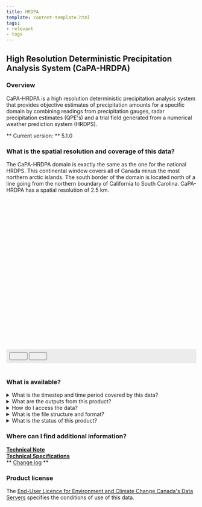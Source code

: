 ```yaml
---
title: HRDPA 
template: content-template.html
tags: 
- relevant
- tags
---
```


## **High Resolution Deterministic Precipitation Analysis System (CaPA-HRDPA)** 



### **Overview**

<p>

CaPA-HRDPA is a high resolution deterministic precipitation analysis system that provides objective estimates of precipitation amounts for a specific domain by combining readings 
from precipitation gauges, radar precipitation estimates (QPE's) and a trial field generated from a numerical weather prediction system (HRDPS). 

</p>

** Current version: ** 5.1.0
<br>
<!-- ** Past versions: **

* [x.x](./previous_versions/old_version.md)
* [x.x](./previous_versions/old_version.md)
 -->

### **What is the spatial resolution and coverage of this data?**

<p>

The CaPA-HRDPA domain is exactly the same as the one for the national HRDPS. This 
continental window covers all of Canada minus the most northern arctic islands. The south border of 
the domain is located north of a line going from the northern boundary of California to South
Carolina. CaPA-HRDPA has a spatial resolution of 2.5 km. 

</p>


<!-- ![alt text](domain-images/domain.PNG) -->
<div id="map" style="height: 400px;"></div>
<div id="controller" role="group" aria-label="Animation controls" style="background: #ececec; padding: 0.5rem;">
  <button id="play" class="btn btn-primary btn-sm" type="button"><i class="fa fa-play" style="padding: 0rem 1rem"></i></button>
  <button id="pause" class="btn btn-primary btn-sm" type="button"><i class="fa fa-pause" style="padding: 0rem 1rem"></i></button>
  <span id="info" style="padding-left: 0.5rem;"></span>
</div>
<br>

### **What is available?**

<details>
<summary>What is the timestep and time period covered by this data? </summary>
<br>
<p> 
HRDPA produces four sets of cumulative precipitation analyses (6-hour amounts per day) valid at synoptic hours (00, 06, 12, and 18Z) each day.
HRDPA also produces two 24-hour precipitation amounts in step with the climatological day valid at 06 and 12 UTC. 
</p>
<p>
A 'preliminary' analysis is completed 1 hour after the time of validity and another called 'final' is produced 7 hours later, which results in a total of 8 analyses for a day. 

</p>
</details>


<details>
<br>
<summary>What are the outputs from this product? </summary>
<h5>Outputs currently available</h5>
<div class="table-wrapper">
	<table>
		<thead>
			<tr>
				<th>Variable </th>
				<th>Variable long name</th>
				<th>Unit </th>
				<th>Level </th>
				<th>Frequency  </th>
			</tr>
		</thead>
		<tbody>
			<tr>
				<td>PR</td>
				<td>Total precipitation </td>
				<td>kg/m2</td>
				<td>surface</td>
				<td>6h/24h</td>
			</tr>
			<tr>
				<td>CFIA</td>
				<td> Confidence Index of the Analysis</td>
				<td>-</td>
				<td>-</td>
				<td>6h</td>
			</tr>
	</table>

The field CFIA gives the weight of observations in the analysis value at grid points. Its value falls in a range from 0 to 1. 
A value of 0 means that no observation has contributed to the value of the analysis, while a value 
close to 1 means that the weight of neighboring observations is high. More confidence is placed on the analysis value where CFIA is high. 
</div>
</details>

<details>
<summary>How do I access the data? </summary>
<br>
<p> 
There are multiple ways to access HRDPA. Currently, it is available on both <a href = "https://dd.weather.gc.ca/">  MSC Datamart </a> and <a href = "https://eccc-msc.github.io/open-data/msc-geomet/readme_en/">  MSC GeoMet </a>. 
<br>
<br>
The data can also be accessed on the  <a href = "https://caspar-data.ca/">  Canadian Surface Prediction Archive (CaSPAr)  </a>, 
which is an archive of numerical weather predictions issued by Environment and Climate Change Canada.
</p>
</details>

<details>
<summary>What is the file structure and format?</summary>
<p>
<br>
<i> Currently HRDPA data is available in GRIB2 file format, click   <a href = "../../../data_access/file_formats/file_formats">  here  </a>  information on file formats </i>
<br>
<h5> HRPDA GRIB2 files follow the following naming convention: </h5>
<br>
<code> ORGANIZATION_PRODUCT_VARIABLE_OBSERVATIONCUTOFFTIME_LEVEL_GRID_YYYYMMDDHH_000 </code>
</p>
<table>
	<thead>
		<tr>
			<th> String </th>
			<th> Description </th>
		</tr>
	</thead>
	<tbody>
		<tr>
			<td><b> ORGANIZATION </b></td>
			<td> Refers to the group that creates the files  </td>
		</tr>
		<tr>
			<td><b> DATASET</b></td>
			<td> Refers to the model. </td>
		</tr>
		<tr>
			<td><b> VARIABLE </b></td>
			<td> Refers to the variable of the analysis. For HRDPA, ACPC refers to the PR (precipitation) </td>
		</tr>
		<tr>
			<td><b> OBSERVATION CUT-OFF TIME </b></td>
			<td> <b>0100cutoff: </b>Observation cut-off time is one hour after the time YYYYMMDDHH indicating that possibly not all observations have been collected
			<br>
			<b> 0700cutoff:</b> Observation cut-off time is about 007 hours after the time YYYYMMDDHH indicating that a maximum of observations has likely been collected</td>
		</tr>
		<tr>
			<td><b> GRID </b></td>
			<td>Refers to the vertical coordinate (pressure level, surface, sub-surface, etc.). sfc = Surface</td>
		</tr>
		<tr>
			<td><b> YYYYMMDDHH </b></td>
			<td> The issue date and time </td>
		</tr>
		<tr>
			<td><b> 000 </b></td>
			<td> Would normally refer to the forecast hour, but is not applicable as this product is an analysis  </td>
		</tr>
	</table>
</details>

<details>
<summary> What is the status of this product? </summary>
<br>
<b>Current Status</b>: Operational
<br>
<p> click  <a href = "../../../additional_information/Operational-statuses/operational-status">  here  </a>  for descriptions of various operational statuses </p>
	<table>
		<thead>
			<tr>
				<th>Run type </th>
				<th>Valid dates</th>
				<th>Product type </th>
				<th>Comment </th>
			</tr>
		</thead>
		<tbody>
			<tr>
				<td>Operational </td>
				<td> 2021/12/01 to Present</td>
				<td>Analysis</td>
				<td> Fully operational IC3 product suite</td>
			</tr>
			<tr>
				<td>Parallel </td>
				<td> 2021/09/15 to 2021/12/01</td>
				<td>Analysis</td>
				<td> Suite ran in parallel</td>
			</tr>
	</table>

</details>

### **Where can I find additional information?**

<b> <a href = https://collaboration.cmc.ec.gc.ca/cmc/CMOI/product_guide/docs/tech_notes/technote_capa_hrdpa_e.pdf > Technical Note </a></b>
<br>
<b> <a href = https://collaboration.cmc.ec.gc.ca/cmc/CMOI/product_guide/docs/tech_specifications/tech_specifications_HRDPA_5.1.0_e.pdf> Technical Specifications </a></b>
<br>
** [Change log](./path/to/doc) **

### **Product license**

The [End-User Licence for Environment and Climate Change Canada's Data Servers](../../license/license.md) specifies the conditions of use of this data.

 <!-- Map scripts  -->
<link rel="stylesheet" href="https://cdnjs.cloudflare.com/ajax/libs/openlayers/4.6.5/ol.css" integrity="sha256-rQq4Fxpq3LlPQ8yP11i6Z2lAo82b6ACDgd35CKyNEBw=" crossorigin="anonymous" />
<script src="https://cdn.polyfill.io/v2/polyfill.min.js?features=requestAnimationFrame,Element.prototype.classList,URL"></script>
<script src="https://cdnjs.cloudflare.com/ajax/libs/openlayers/4.6.5/ol.js" integrity="sha256-77IKwU93jwIX7zmgEBfYGHcmeO0Fx2MoWB/ooh9QkBA=" crossorigin="anonymous"></script>
<script>
    function isIE() {
      return window.navigator.userAgent.match(/(MSIE|Trident)/);
    }
    var head = document.getElementsByTagName('head')[0];
    var js = document.createElement("script");
    js.type = "text/javascript";
    if (isIE())
    {
        js.src = "../js/hrdpa.js";
        document.getElementById("controller").setAttribute("hidden", true);
    }
    else
    {
        js.src = "../js/hrdpa.js";
    }
    head.appendChild(js);
</script>